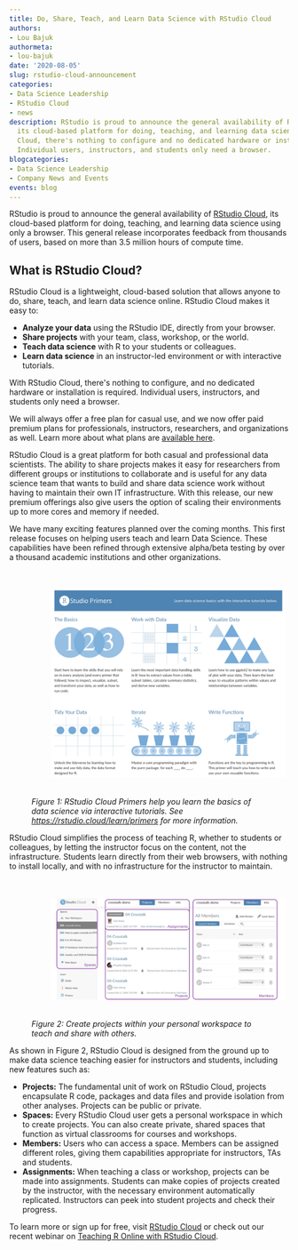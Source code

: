 ```yaml
---
title: Do, Share, Teach, and Learn Data Science with RStudio Cloud
authors:
- Lou Bajuk
authormeta: 
- lou-bajuk
date: '2020-08-05'
slug: rstudio-cloud-announcement
categories:
- Data Science Leadership
- RStudio Cloud
- news
description: RStudio is proud to announce the general availability of RStudio Cloud,
  its cloud-based platform for doing, teaching, and learning data science. WIth RStudio
  Cloud, there's nothing to configure and no dedicated hardware or installation required.
  Individual users, instructors, and students only need a browser.
blogcategories:
- Data Science Leadership
- Company News and Events
events: blog
---
```



RStudio is proud to announce the general availability of  <a href="https://rstudio.cloud/" target="_blank" rel="noopener noreferrer">RStudio Cloud</a>, its cloud-based platform for doing, teaching, and learning data science using only a browser. This general release incorporates feedback from thousands of users, based on more than 3.5 million hours of compute time.

## What is RStudio Cloud?

RStudio Cloud is a lightweight, cloud-based solution that allows anyone to do, share, teach, and learn data science online. RStudio Cloud makes it easy to:

*   **Analyze your data** using the RStudio IDE, directly from your browser.
*   **Share projects** with your team, class, workshop, or the world.
*   **Teach data science** with R to your students or colleagues.
*   **Learn data science** in an instructor-led environment or with interactive tutorials.

With RStudio Cloud, there's nothing to configure, and no dedicated hardware or installation is required. Individual users, instructors, and students only need a browser. 

We will always offer a free plan for casual use, and we now offer paid premium plans for professionals, instructors, researchers, and organizations as well. Learn more about what plans are <a href="https://rstudio.cloud/plans/free" target="_blank" rel="noopener noreferrer">available here</a>. 

RStudio Cloud is a great platform for both casual and professional data scientists. The ability to share projects makes it easy for researchers from different groups or institutions to collaborate and is useful for any data science team that wants to build and share data science work without having to maintain their own IT infrastructure. With this release, our new premium offerings also give users the option of scaling their environments up to more cores and memory if needed.    

We have many exciting features planned over the coming months. This first release focuses on helping users teach and learn Data Science. These capabilities have been refined through extensive alpha/beta testing by over a thousand academic institutions and other organizations.

<figure>
<img align="center" style="padding: 35px;" src="tutorial-screen.jpg" alt="Tutorial Screenshot">
<figcaption><em>Figure 1: RStudio Cloud Primers help you learn the basics of data science via interactive tutorials. See <a href="https://rstudio.cloud/learn/primers" target="_blank" rel="noopener noreferrer">https://rstudio.cloud/learn/primers</a> for more information.</em></figcaption>
</figure>


RStudio Cloud simplifies the process of teaching R, whether to students or colleagues, by letting the instructor focus on the content, not the infrastructure. Students learn directly from their web browsers, with nothing to install locally, and with no infrastructure for the instructor to maintain.


<figure>
<img align="center" style="padding: 35px;" src="cloud-components.jpg" alt="Cloud Components">
<figcaption><em>Figure 2: Create projects within your personal workspace to teach and share with others.</em></figcaption>
</figure>


As shown in Figure 2, RStudio Cloud is designed from the ground up to make data science teaching easier for instructors and students, including new features such as:

*   **Projects:** The fundamental unit of work on RStudio Cloud, projects encapsulate  R code, packages and data files and provide isolation from other analyses. Projects can be public or private. 
*   **Spaces:** Every RStudio Cloud user gets a personal workspace in which to create projects. You can also create private, shared spaces that function as virtual classrooms for courses and workshops.
*   **Members:** Users who can access a space. Members can be assigned different roles, giving them capabilities appropriate for instructors, TAs and students.
*   **Assignments:** When teaching a class or workshop, projects can be made into assignments. Students can make copies of projects created by the instructor, with the necessary environment automatically replicated. Instructors can peek into student projects and check their progress.

To learn more or sign up for free, visit <a href="https://rstudio.cloud/" target="_blank" rel="noopener noreferrer">RStudio Cloud</a> or check out our recent webinar on <a href="https://rstudio.com/resources/webinars/teaching-r-online-with-rstudio-cloud/" target="_blank" rel="noopener noreferrer">Teaching R Online with RStudio Cloud</a>.


